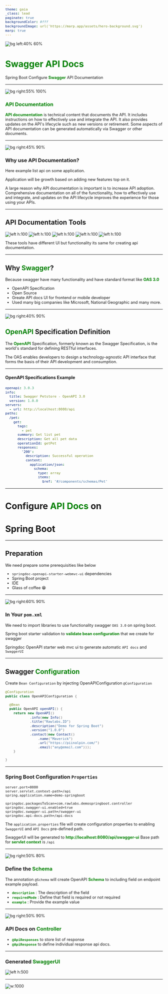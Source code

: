 ```yaml
---
theme: gaia
_class: lead
paginate: true
backgroundColor: #fff
backgroundImage: url('https://marp.app/assets/hero-background.svg')
marp: true
---
```


![bg left:40% 60%](./../images/rawlabs-academy-logo.png)

<style scoped>
    p > strong {
        color: green;
    }
</style>
# **Swagger API Docs**

Spring Boot Configure **Swagger** API Documentation

---
<style scoped>
    p {
        font-size: 0.8rem;
    }
</style>
![bg right:55% 100%](../images/materi-java/swagger-apidocs/what-is-swagger.png)

### **API Documentation**
**API documentation** is technical content that documents the API. It includes instructions on how to effectively use and integrate the API. It also provides updates on the API's lifecycle such as new versions or retirement. Some aspects of API documentation can be generated automatically via Swagger or other documents.

---
<style scoped>
    p {
        font-size: 0.75rem;
    }
</style>
![bg right:45% 90%](../images/materi-java/swagger-apidocs/api-list-example.png)
### Why use API Documentation?
Here example list api on some application.

Application will be growth based on adding new features top on it.

A large reason why API documentation is important is to increase API adoption. Comprehensive documentation on all of the functionality, how to effectively use and integrate, and updates on the API lifecycle improves the experience for those using your APIs.

---
## API Documentation Tools
![left h:100](../images/materi-java/swagger-apidocs/redocly.jpg) ![left h:100](../images/materi-java/swagger-apidocs/swagger.png) ![left h:100](../images/materi-java/swagger-apidocs/stoplight.png)
![left h:100](../images/materi-java/swagger-apidocs/apiary.png) ![left h:100](../images/materi-java/swagger-apidocs/postman.png)

These tools have different UI but functionality its same for creating api documentation.

---
<style scoped>
    h2 > strong {
        color: green;
    }
</style>
## Why **Swagger**?
Because swagger have many functionality and have standard format like **OAS 3.0**

- OpenAPI Specification
- Open Source
- Greate API docs UI for frontend or mobile developer
- Used many big companies like Microsoft, National Geographic and many more.

---
![bg right:40% 90%](../images/materi-java/swagger-apidocs/openapi.png)
## **OpenAPI** Specification Definition

The **OpenAPI** Specification, formerly known as the Swagger Specification, is the world's standard for defining RESTful interfaces.

The OAS enables developers to design a technology-agnostic API interface that forms the basis of their API development and consumption.

---
<style scoped>
    pre {
        font-size: 0.7rem;
    }
</style>
#### OpenAPI Specifications Example

```yaml
openapi: 3.0.3
info:
  title: Swagger Petstore - OpenAPI 3.0
  version: 1.0.0
servers:
  - url: http://localhost:8080/api
paths:
  /pet:
    get:
      tags:
        - pet
      summary: Get list pet
      description: Get all pet data
      operationId: getPet
      responses:
        '200':
          description: Successful operation
          content:
            application/json:
              schema:
                type: array
                items:
                  $ref: '#/components/schemas/Pet'
```

---
<!-- _class: lead -->
# Configure **API Docs** on
# Spring Boot

---
## Preparation
We need prepare some prerequisities like below
- `springdoc-openapi-starter-webmvc-ui` dependencies
- Spring Boot project
- IDE
- Glass of coffee 😁

---
<style scoped>
    p {
        font-size: 0.7rem;
    }
</style>
![bg right:60% 90%](../images/materi-java/swagger-apidocs/pom-xml.png)
### In Your `pom.xml`
We need to import libraries to use functionality swagger `OAS 3.0` on spring boot.

Spring boot starter validation to **validate bean configuration** that we create for swagger

Springdoc OpenAPI starter web mvc ui to generate automatic `API docs` and `SwaggerUI`

---
<style scoped>
    p, pre {
        font-size: 0.75rem;
    }
</style>
## Swagger **Configuration**
Create `Bean Configuration` by injecting OpenAPIConfiguration `@Configuration`

```java
@Configuration
public class OpenAPIConfiguration {
  
  @Bean
  public OpenAPI openAPI() {
    return new OpenAPI()
            .info(new Info()
            .title("Rawlabs.ID")
            .description("Demo for Spring Boot")
            .version("1.0.0")
            .contact(new Contact()
                .name("Maverick")
                .url("https://piinalpin.com/")
                .email("any@email.com")));
    }

}
```

---
<style scoped>
    p, pre {
        font-size: 0.8rem;
    }
</style>
### Spring Boot Configuration `Properties`
```env
server.port=8080
server.servlet.context-path=/api
spring.application.name=demo-springboot

springdoc.packagesToScan=com.rawlabs.demospringboot.controller
springdoc.swagger-ui.enabled=true
springdoc.swagger-ui.path=/swagger-ui
springdoc.api-docs.path=/api-docs
```
The `application.properties` file will create configuration properties to enabling `SwaggerUI` and `API Docs` pre-defined path.

SwaggerUI will be generated to **http://localhost:8080/api/swagger-ui**
Base path for **servlet context** is `/api`


---
<style scoped>
    p, ul {
        font-size: 0.8rem;
    }
</style>
![bg right:50% 80%](../images/materi-java/swagger-apidocs/schema-entity-level.png)
### Define the **Schema**
The annotation `@Schema` will create OpenAPI **Schema** to including field on endpoint example payload.

- **`description`** : The description of the field
- **`requiredMode`** : Define that field is required or not required
- **`example`** : Provide the example value

---
![bg right:50% 90%](../images/materi-java/swagger-apidocs/apidocs-controller.png)
### API Docs on **Controller**
- **`@ApiResponses`** to store list of response 
- **`@ApiResponse`** to define individual response api docs.

---
<style scoped>
  strong {
    color: green;
  }
</style>
### Generated **SwaggerUI**
![left h:500](../images/materi-java/swagger-apidocs/generated-swagger-ui.png)

---
 <!-- _class: lead -->
![w:1000](./../images/thank-you.png)
